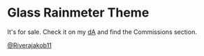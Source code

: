 Glass Rainmeter Theme
======================

It's for sale. Check it on my [dA](http://jakobaindreas.deviantart.com/) and find the Commissions section.

[@Riverajakob11](https://github.com/Riverajakob11)
